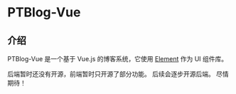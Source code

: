 # PTBlog-Vue
## 介绍
PTBlog-Vue 是一个基于 Vue.js 的博客系统，它使用 [Element](https://github.com/ElemeFE/element) 作为 UI 组件库。

后端暂时还没有开源，前端暂时只开源了部分功能。
后续会逐步开源后端。
尽情期待！